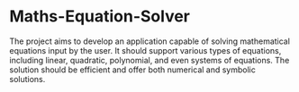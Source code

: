 # Maths-Equation-Solver
The project aims to develop an application capable of solving mathematical equations input by the user. It should support various types of equations, including linear, quadratic, polynomial, and even systems of equations. The solution should be efficient and offer both numerical and symbolic solutions.

